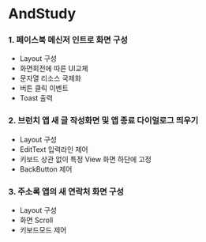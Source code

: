 # AndStudy  
### 1. 페이스북 메신저 인트로 화면 구성  
 - Layout 구성  
 - 화면회전에 따른 UI교체  
 - 문자열 리소스 국제화  
 - 버튼 클릭 이벤트  
 - Toast 출력  
  
 
### 2. 브런치 앱 새 글 작성화면 및 앱 종료 다이얼로그 띄우기  
 - Layout 구성  
 - EditText 입력라인 제어  
 - 키보드 상관 없이 특정 View 화면 하단에 고정  
 - BackButton 제어  
 
 
### 3. 주소록 앱의 새 연락처 화면 구성  
 - Layout 구성  
 - 화면 Scroll  
 - 키보드모드 제어  
